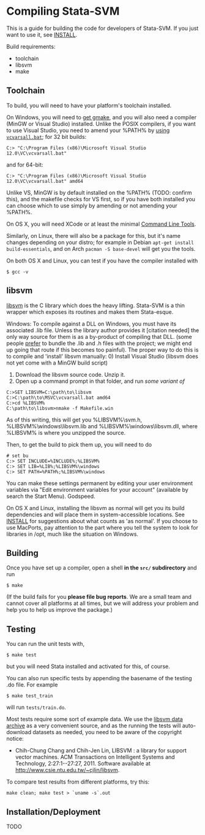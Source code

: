 Compiling Stata-SVM
===================

This is a guide for building the code for developers of Stata-SVM.
If you just want to use it, see [INSTALL](INSTALL.md).

Build requirements:
* toolchain
* libsvm
* make

Toolchain
---------

To build, you will need to have your platform's toolchain installed.

On Windows, you will need to [get gmake](http://gnuwin32.sourceforge.net/packages/make.htm), and you will also need a compiler (MinGW or Visual Studio) installed.
Unlike the POSIX compilers, if you want to use Visual Studio, you need to amend your %PATH% by [using `vcvarsall.bat`](https://msdn.microsoft.com/en-us/library/x4d2c09s.aspx); for 32 bit builds:
```
C:> "C:\Program Files (x86)\Microsoft Visual Studio 12.0\VC\vcvarsall.bat"
```
and for 64-bit:
```
C:> "C:\Program Files (x86)\Microsoft Visual Studio 12.0\VC\vcvarsall.bat" amd64
```
Unlike VS, MinGW is by default installed on the %PATH% (TODO: confirm this), and the makefile checks for VS first,
so if you have both installed you can choose which to use simply by amending or not amending your %PATH%.

On OS X, you will need XCode or at least the minimal [Command Line Tools](TODO).

Similarly, on Linux, there will also be a package for this, but it's name changes depending on your distro; for example in Debian `apt-get install build-essentials`, and on Arch `pacman -S base-devel` will get you the tools.

On both OS X and Linux, you can test if you have the compiler installed with
```
$ gcc -v
```

libsvm
------

[libsvm](http://www.csie.ntu.edu.tw/~cjlin/libsvm/) is the C library which does the heavy lifting. Stata-SVM is a thin wrapper which exposes its routines and makes them Stata-esque.

Windows:
To compile against a DLL on Windows, you must have its associated .lib file. Unless the library author provides it [citation needed] the only way source for them is as a by-product of compiling that DLL.
(some people [prefer](http://blog.nuclex-games.com/2012/03/how-to-consume-dlls-in-visual-cxx/) to bundle the .lib and .h files with the project; we might end up going that route if this becomes too painful).
The proper way to do this is to compile and 'install' libsvm manually:
0) Install Visual Studio (libsvm does not yet come with a MinGW build script)
1) Download the libsvm source code. Unzip it.
2) Open up a command prompt in that folder, and run *some variant of*
```
C:>SET LIBSVM=C:\path\to\libsvm
C:>C:\path\to\MSVC\vcvarsall.bat amd64
C:>cd %LIBSVM%
C:\path\to\libsvm>nmake -f Makefile.win
```
As of this writing, this will get you %LIBSVM%\svm.h, %LIBSVM%\windows\libsvm.lib and %LIBSVM%\windows\libsvm.dll, where %LIBSVM% is where you unzipped the source.

Then, to get the build to pick them up, you will need to do
```
# set bu
C:> SET INCLUDE=%INCLUDE%;%LIBSVM%
C:> SET LIB=%LIB%;%LIBSVM%\windows
C:> SET PATH=%PATH%;%LIBSVM%\windows
```
You can make these settings permanent by editing your user environment variables via "Edit environment variables for your account" (available by search the Start Menu). Godspeed.

On OS X and Linux, installing the libsvm as normal will get you its build dependencies and will place them in system-accessible locations. See [INSTALL](INSTALL.md) for suggestions about what counts as 'as normal'.
If you choose to use MacPorts, pay attention to the part where you tell the system to look for libraries in /opt, much like the situation on Windows.

Building
--------

Once you have set up a compiler, open a shell **in the `src/` subdirectory** and run
```
$ make
```

(If the build fails for you **please file bug reports**. We are a small team and cannot cover all platforms at all times, but we will address your problem and help you to help us improve the package.)

Testing
-------

You can run the unit tests with, 
```
$ make test
```
but you will need Stata installed and activated for this, of course.

You can also run specific tests by appending the basename of the testing .do file. For example
```
$ make test_train
```
will run `tests/train.do`.

Most tests require some sort of example data. We use the [libsvm data archive](http://www.csie.ntu.edu.tw/~cjlin/libsvmtools/datasets/) as a very convenient source, and as the running the tests will auto-download datasets as needed, you need to be aware of the copyright notice:
* Chih-Chung Chang and Chih-Jen Lin, LIBSVM : a library for support vector machines. ACM Transactions on Intelligent Systems and Technology, 2:27:1--27:27, 2011. Software available at http://www.csie.ntu.edu.tw/~cjlin/libsvm.

To compare test results from different platforms, try this:
```
make clean; make test > `uname -s`.out
```

Installation/Deployment
-----------------------

TODO
